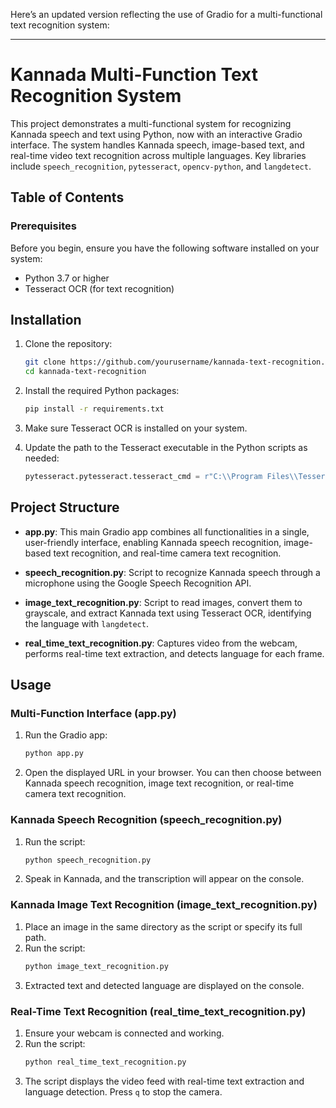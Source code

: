Here’s an updated version reflecting the use of Gradio for a multi-functional text recognition system:

---

# Kannada Multi-Function Text Recognition System

This project demonstrates a multi-functional system for recognizing Kannada speech and text using Python, now with an interactive Gradio interface. The system handles Kannada speech, image-based text, and real-time video text recognition across multiple languages. Key libraries include `speech_recognition`, `pytesseract`, `opencv-python`, and `langdetect`.

## Table of Contents

### Prerequisites
Before you begin, ensure you have the following software installed on your system:

- Python 3.7 or higher
- Tesseract OCR (for text recognition)

## Installation
1. Clone the repository: 
   ```bash
   git clone https://github.com/yourusername/kannada-text-recognition.git
   cd kannada-text-recognition
   ```

2. Install the required Python packages:
   ```bash
   pip install -r requirements.txt
   ```

3. Make sure Tesseract OCR is installed on your system.

4. Update the path to the Tesseract executable in the Python scripts as needed:
   ```python
   pytesseract.pytesseract.tesseract_cmd = r"C:\\Program Files\\Tesseract-OCR\\tesseract.exe"
   ```

## Project Structure
- **app.py**: This main Gradio app combines all functionalities in a single, user-friendly interface, enabling Kannada speech recognition, image-based text recognition, and real-time camera text recognition.
  
- **speech_recognition.py**: Script to recognize Kannada speech through a microphone using the Google Speech Recognition API.

- **image_text_recognition.py**: Script to read images, convert them to grayscale, and extract Kannada text using Tesseract OCR, identifying the language with `langdetect`.

- **real_time_text_recognition.py**: Captures video from the webcam, performs real-time text extraction, and detects language for each frame.

## Usage
### Multi-Function Interface (app.py)
1. Run the Gradio app:
   ```bash
   python app.py
   ```
2. Open the displayed URL in your browser. You can then choose between Kannada speech recognition, image text recognition, or real-time camera text recognition.

### Kannada Speech Recognition (speech_recognition.py)
1. Run the script:
   ```bash
   python speech_recognition.py
   ```
2. Speak in Kannada, and the transcription will appear on the console.

### Kannada Image Text Recognition (image_text_recognition.py)
1. Place an image in the same directory as the script or specify its full path.
2. Run the script:
   ```bash
   python image_text_recognition.py
   ```
3. Extracted text and detected language are displayed on the console.

### Real-Time Text Recognition (real_time_text_recognition.py)
1. Ensure your webcam is connected and working.
2. Run the script:
   ```bash
   python real_time_text_recognition.py
   ```
3. The script displays the video feed with real-time text extraction and language detection. Press `q` to stop the camera.

